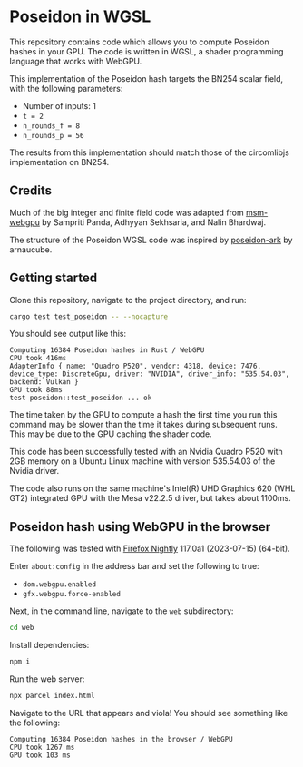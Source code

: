 # Poseidon in WGSL

This repository contains code which allows you to compute Poseidon hashes in
your GPU. The code is written in WGSL, a shader programming language that
works with WebGPU.

This implementation of the Poseidon hash targets the BN254 scalar field, with
the following parameters:

- Number of inputs: 1
- `t = 2`
- `n_rounds_f = 8`
- `n_rounds_p = 56`

The results from this implementation should match those of the circomlibjs
implementation on BN254.

## Credits

Much of the big integer and finite field code was adapted from 
[msm-webgpu](https://github.com/sampritipanda/msm-webgpu) by Sampriti Panda,
Adhyyan Sekhsaria, and Nalin Bhardwaj.

The structure of the Poseidon WGSL code was inspired by
[poseidon-ark](https://github.com/arnaucube/poseidon-ark) by arnaucube.

## Getting started

Clone this repository, navigate to the project directory, and run:

```bash
cargo test test_poseidon -- --nocapture
```

You should see output like this:

```
Computing 16384 Poseidon hashes in Rust / WebGPU
CPU took 416ms
AdapterInfo { name: "Quadro P520", vendor: 4318, device: 7476, device_type: DiscreteGpu, driver: "NVIDIA", driver_info: "535.54.03", backend: Vulkan }
GPU took 88ms
test poseidon::test_poseidon ... ok
```

The time taken by the GPU to compute a hash the first time you run this command
may be slower than the time it takes during subsequent runs. This may be due to
the GPU caching the shader code.

This code has been successfully tested with an Nvidia Quadro P520 with 2GB
memory on a Ubuntu Linux machine with version 535.54.03 of the Nvidia driver.

The code also runs on the same machine's Intel(R) UHD Graphics 620
(WHL GT2) integrated GPU with the Mesa v22.2.5 driver, but takes about 1100ms.

## Poseidon hash using WebGPU in the browser

The following was tested with [Firefox
Nightly](https://www.mozilla.org/en-US/firefox/nightly/notes/) 117.0a1
(2023-07-15) (64-bit).

Enter `about:config` in the address bar and set the following to true:

- `dom.webgpu.enabled`
- `gfx.webgpu.force-enabled`

Next, in the command line, navigate to the `web` subdirectory:

```bash
cd web
```

Install dependencies:

```bash
npm i
```

Run the web server:

```bash
npx parcel index.html
```

Navigate to the URL that appears and viola! You should see something like the following:

```
Computing 16384 Poseidon hashes in the browser / WebGPU
CPU took 1267 ms
GPU took 103 ms
```

